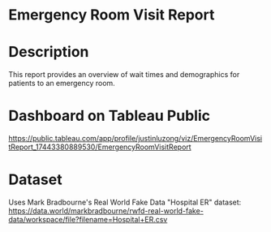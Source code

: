 # Emergency Room Visit Report

# Description
This report provides an overview of wait times and demographics for patients to an emergency room.

# Dashboard on Tableau Public
https://public.tableau.com/app/profile/justinluzong/viz/EmergencyRoomVisitReport_17443380889530/EmergencyRoomVisitReport

# Dataset
Uses Mark Bradbourne's Real World Fake Data "Hospital ER" dataset:
https://data.world/markbradbourne/rwfd-real-world-fake-data/workspace/file?filename=Hospital+ER.csv

